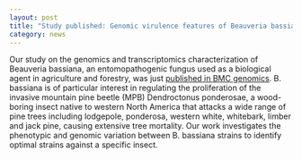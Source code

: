 ```yaml
---  
layout: post  
title: "Study published: Genomic virulence features of Beauveria bassiana as a biocontrol agent for the mountain pine beetle population"
category: news  
--- 
```

Our study on the genomics and transcriptomics characterization of Beauveria bassiana, an entomopathogenic fungus used as a biological agent in agriculture and forestry, was just [published in BMC genomics](https://doi.org/10.1186/s12864-023-09473-4). B. bassiana is of particular interest in regulating the proliferation of the invasive mountain pine beetle (MPB) Dendroctonus ponderosae, a wood-boring insect native to western North America that attacks a wide range of pine trees including lodgepole, ponderosa, western white, whitebark, limber and jack pine, causing extensive tree mortality. Our work investigates the phenotypic and genomic variation between B. bassiana strains to identify optimal strains against a specific insect.

